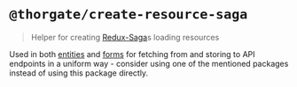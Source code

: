 # `@thorgate/create-resource-saga`

> Helper for creating [Redux-Saga](https://github.com/redux-saga/redux-saga)s loading resources

Used in both [entities](../entities/README.md) and [forms](../forms/README.md) for fetching from and
storing to API endpoints in a uniform way - consider using one of the mentioned packages instead of 
using this package directly.
